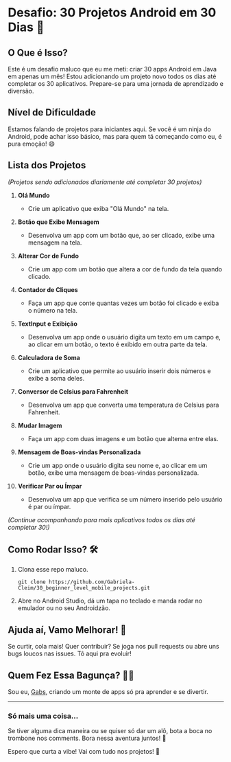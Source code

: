 # Desafio: 30 Projetos Android em 30 Dias 🚀

## O Que é Isso?
Este é um desafio maluco que eu me meti: criar 30 apps Android em Java em apenas um mês! Estou adicionando um projeto novo todos os dias até completar os 30 aplicativos. Prepare-se para uma jornada de aprendizado e diversão.

## Nível de Dificuldade
Estamos falando de projetos para iniciantes aqui. Se você é um ninja do Android, pode achar isso básico, mas para quem tá começando como eu, é pura emoção! 😄

## Lista dos Projetos
*(Projetos sendo adicionados diariamente até completar 30 projetos)*

1. **Olá Mundo**
   - Crie um aplicativo que exiba "Olá Mundo" na tela.

2. **Botão que Exibe Mensagem**
   - Desenvolva um app com um botão que, ao ser clicado, exibe uma mensagem na tela.

3. **Alterar Cor de Fundo**
   - Crie um app com um botão que altera a cor de fundo da tela quando clicado.

4. **Contador de Cliques**
   - Faça um app que conte quantas vezes um botão foi clicado e exiba o número na tela.

5. **TextInput e Exibição**
   - Desenvolva um app onde o usuário digita um texto em um campo e, ao clicar em um botão, o texto é exibido em outra parte da tela.

6. **Calculadora de Soma**
   - Crie um aplicativo que permite ao usuário inserir dois números e exibe a soma deles.

7. **Conversor de Celsius para Fahrenheit**
   - Desenvolva um app que converta uma temperatura de Celsius para Fahrenheit.

8. **Mudar Imagem**
   - Faça um app com duas imagens e um botão que alterna entre elas.

9. **Mensagem de Boas-vindas Personalizada**
   - Crie um app onde o usuário digita seu nome e, ao clicar em um botão, exibe uma mensagem de boas-vindas personalizada.

10. **Verificar Par ou Ímpar**
    - Desenvolva um app que verifica se um número inserido pelo usuário é par ou ímpar.

*(Continue acompanhando para mais aplicativos todos os dias até completar 30!)*

## Como Rodar Isso? 🛠️
1. Clona esse repo maluco.
   ```
   git clone https://github.com/Gabriela-Cleim/30_beginner_level_mobile_projects.git
   ```
2. Abre no Android Studio, dá um tapa no teclado e manda rodar no emulador ou no seu Androidzão.

## Ajuda aí, Vamo Melhorar! 🙌
Se curtir, cola mais! Quer contribuir? Se joga nos pull requests ou abre uns bugs loucos nas issues. Tô aqui pra evoluir!

## Quem Fez Essa Bagunça? 🧑‍💻
Sou eu, [Gabs](https://github.com/Gabriela-Cleim), criando um monte de apps só pra aprender e se divertir.

---

### Só mais uma coisa...
Se tiver alguma dica maneira ou se quiser só dar um alô, bota a boca no trombone nos comments. Bora nessa aventura juntos! 🚀

Espero que curta a vibe! Vai com tudo nos projetos! 💪
